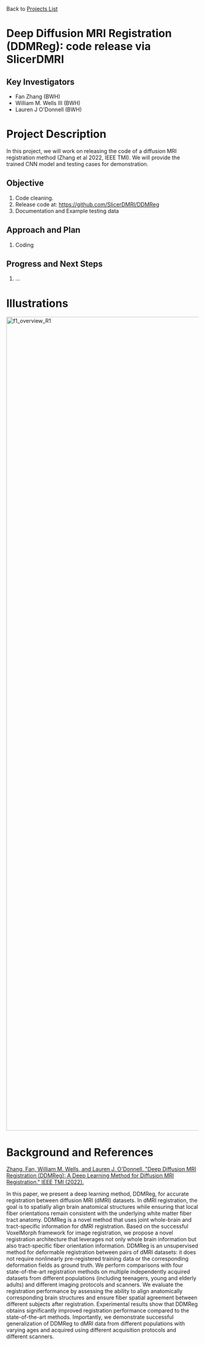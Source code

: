 Back to [Projects List](../../README.md#ProjectsList)

# Deep Diffusion MRI Registration (DDMReg): code release via SlicerDMRI 

## Key Investigators

- Fan Zhang (BWH)
- William M. Wells III (BWH)
- Lauren J O'Donnell (BWH)

# Project Description

<!-- Add a short paragraph describing the project. -->

In this project, we will work on releasing the code of a diffusion MRI registration method (Zhang et al 2022, IEEE TMI). We will provide the trained CNN model and testing cases for demonstration.

## Objective

<!-- Describe here WHAT you would like to achieve (what you will have as end result). -->

1. Code cleaning.
1. Release code at: https://github.com/SlicerDMRI/DDMReg
1. Documentation and Example testing data

## Approach and Plan

<!-- Describe here HOW you would like to achieve the objectives stated above. -->

1. Coding

## Progress and Next Steps

<!-- Update this section as you make progress, describing of what you have ACTUALLY DONE. If there are specific steps that you could not complete then you can describe them here, too. -->

1. ... <!--How to intergate into SlicerDMRI so users can use via Slicer interface.  -->

# Illustrations

<!-- Add pictures and links to videos that demonstrate what has been accomplished.
![Description of picture](Example2.jpg)
![Some more images](Example2.jpg)
-->

<img width="2134" alt="f1_overview_R1" src="https://user-images.githubusercontent.com/7855446/149539700-13fe5fba-9465-4498-a765-a5d4d67af899.png">

# Background and References

<!-- If you developed any software, include link to the source code repository. If possible, also add links to sample data, and to any relevant publications. -->

[Zhang, Fan, William M. Wells, and Lauren J. O'Donnell. "Deep Diffusion MRI Registration (DDMReg): A Deep Learning Method for Diffusion MRI Registration." IEEE TMI (2022).](https://ieeexplore.ieee.org/document/9665765)

In this paper, we present a deep learning method, DDMReg, for accurate registration between diffusion MRI (dMRI) datasets. In dMRI registration, the goal is to spatially align brain anatomical structures while ensuring that local fiber orientations remain consistent with the underlying white matter fiber tract anatomy. DDMReg is a novel method that uses joint whole-brain and tract-specific information for dMRI registration. Based on the successful VoxelMorph framework for image registration, we propose a novel registration architecture that leverages not only whole brain information but also tract-specific fiber orientation information. DDMReg is an unsupervised method for deformable registration between pairs of dMRI datasets: it does not require nonlinearly pre-registered training data or the corresponding deformation fields as ground truth. We perform comparisons with four state-of-the-art registration methods on multiple independently acquired datasets from different populations (including teenagers, young and elderly adults) and different imaging protocols and scanners. We evaluate the registration performance by assessing the ability to align anatomically corresponding brain structures and ensure fiber spatial agreement between different subjects after registration. Experimental results show that DDMReg obtains significantly improved registration performance compared to the state-of-the-art methods. Importantly, we demonstrate successful generalization of DDMReg to dMRI data from different populations with varying ages and acquired using different acquisition protocols and different scanners.
